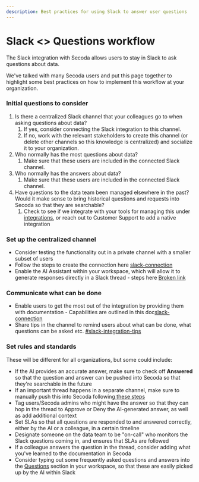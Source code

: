 ```yaml
---
description: Best practices for using Slack to answer user questions
---
```


# Slack <> Questions workflow

The Slack integration with Secoda allows users to stay in Slack to ask questions about data.

We've talked with many Secoda users and put this page together to highlight some best practices on how to implement this workflow at your organization.

### Initial questions to consider

1. Is there a centralized Slack channel that your colleagues go to when asking questions about data?
   1. If yes, consider connecting the Slack integration to this channel.
   2. If no, work with the relevant stakeholders to create this channel (or delete other channels so this knowledge is centralized) and socialize it to your organization.
2. Who normally has the most questions about data?
   1. Make sure that these users are included in the connected Slack channel.
3. Who normally has the answers about data?
   1. Make sure that these users are included in the connected Slack channel.
4. Have questions to the data team been managed elsewhere in the past? Would it make sense to bring  historical questions and requests into Secoda so that they are searchable?
   1. Check to see if we integrate with your tools for managing this under [integrations](../integrations/ "mention"), or reach out to Customer Support to add a native integration

### Set up the centralized channel

* Consider testing the functionality out in a private channel with a smaller subset of users
* Follow the steps to create the connection here [slack-connection](../integrations/productivity-tools/slack-connection/ "mention")
* Enable the AI Assistant within your workspace, which will allow it to generate responses directly in a Slack thread - steps here [Broken link](broken-reference "mention")

### Communicate what can be done

* Enable users to get the most out of the integration by providing them with documentation - Capabilities are outlined in this doc[slack-connection](../integrations/productivity-tools/slack-connection/ "mention")
* Share tips in the channel to remind users about what can be done, what questions can be asked etc. [#slack-integration-tips](../readme/secoda-as-an-admin/user-engagement-and-adoption/tips-and-tricks-to-share-with-new-users.md#slack-integration-tips "mention")

### Set rules and standards

These will be different for all organizations, but some could include:

* If the AI provides an accurate answer, make sure to check off **Answered** so that the question and answer can be pushed into Secoda so that they're searchable in the future
* If an important thread happens in a separate channel, make sure to manually push this into Secoda following[ these steps](../integrations/productivity-tools/slack-connection/#push-slack-thread-into-secoda-questions)
* Tag users/Secoda admins who might have the answer so that they can hop in the thread to Approve or Deny the AI-generated answer, as well as add additional context
* Set SLAs so that all questions are responded to and answered correctly, either by the AI or a colleague, in a certain timeline
* Designate someone on the data team to be "on-call" who monitors the Slack questions coming in, and ensures that SLAs are followed&#x20;
* If a colleague answers the question in the thread, consider adding what you've learned to the documentation in Secoda
* Consider typing out some frequently asked questions and answers into the [Questions](../features/ask-questions-in-secoda/) section in your workspace, so that these are easily picked up by the AI within Slack
